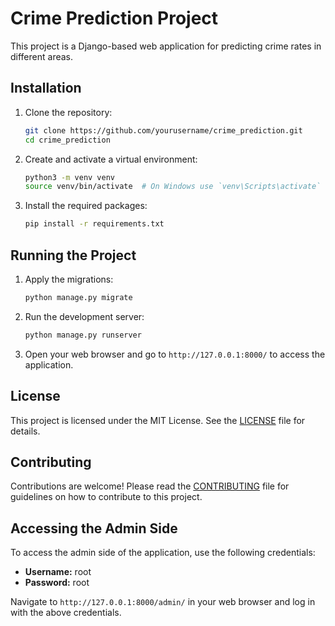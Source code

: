 # Crime Prediction Project

This project is a Django-based web application for predicting crime rates in different areas.

## Installation

1. Clone the repository:
    ```bash
    git clone https://github.com/yourusername/crime_prediction.git
    cd crime_prediction
    ```

2. Create and activate a virtual environment:
    ```bash
    python3 -m venv venv
    source venv/bin/activate  # On Windows use `venv\Scripts\activate`
    ```

3. Install the required packages:
    ```bash
    pip install -r requirements.txt
    ```

## Running the Project

1. Apply the migrations:
    ```bash
    python manage.py migrate
    ```


3. Run the development server:
    ```bash
    python manage.py runserver
    ```

4. Open your web browser and go to `http://127.0.0.1:8000/` to access the application.

## License

This project is licensed under the MIT License. See the [LICENSE](LICENSE) file for details.

## Contributing

Contributions are welcome! Please read the [CONTRIBUTING](CONTRIBUTING.md) file for guidelines on how to contribute to this project.



## Accessing the Admin Side

To access the admin side of the application, use the following credentials:

- **Username:** root
- **Password:** root

Navigate to `http://127.0.0.1:8000/admin/` in your web browser and log in with the above credentials.